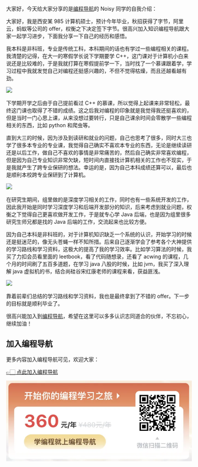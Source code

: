 大家好，今天给大家分享的是[编程导航](https://mp.weixin.qq.com/s?__biz=MzI1NDczNTAwMA==&mid=2247524980&idx=2&sn=9ddcdb6c52aa096ed4c5ad0ced946a7d&chksm=e9c28583deb50c95f3c2665713a8bbc372c68332b3bfb846cf4b23af3f1cc07164832a291335&token=689599617&lang=zh_CN&scene=21#wechat_redirect)的 Noisy 同学的自我介绍：

大家好，我是西安某 985 计算机硕士，预计今年毕业，秋招获得了字节，阿里云，蚂蚁等公司的 offer，权衡之下决定签下字节。很高兴加入知识编程导航跟大家一起学习进步，下面我分享一下自己的经历和感悟。

我本科是非科班，专业是传统工科，本科期间的话也有学过一些编程相关的课程。我清楚的记得，在大一的寒假学长说下学期要学 C++，这门课对于计算机小白来说还是比较难的，于是我就打算在寒假提前学一下，当时找了一个慕课跟着学，学习过程中我就发觉自己对编程还挺感兴趣的，不但不觉得枯燥，而且还越看越有劲。

![](https://files.mdnice.com/user/31817/0a01be17-ea55-44d4-9818-6036cff1bb07.png)


下学期开学之后由于自己提前看过 C++ 的慕课，所以觉得上起课来非常轻松，最终这门课也取得了不错的成绩。这之后我对编程的印象就是我觉得我还挺喜欢的，但是当时一门心思上课，从来没想过要转行，只是自己课余时间会零散学一些编程相关的东西，比如 python 和爬虫等。

直到大三的时候，因为涉及到读研和就业的问题，自己也思考了很多，同时大三也学了很多本专业的专业课，我觉得自己确实不喜欢本专业的东西，无论是继续读研还是以后工作，做自己不喜欢的事情是非常痛苦的，然后自己确实非常喜欢编程，但是因为自己专业知识非常欠缺，短时间内直接找计算机相关的工作也不现实，于是我就产生了跨专业保研的想法。幸运的是，因为自己本科成绩还算可以，最后也是顺利本校跨专业保研到了计算机。


![](https://files.mdnice.com/user/31817/bdb61c0f-2e95-49f9-b353-8006071ce1b7.png)

在研究生期间，组里做的是深度学习相关的工作，同时也有一些系统开发的工作，因此我开始是同时学习深度学习和后端开发部分的知识，后来考虑到就业问题，权衡之下觉得自己更喜欢做开发工作，于是就专心学 Java 后端，也是因为组里很多研究生师兄都是找的 Java 后端的工作，交流起来也比较方便。

因为自己本科是非科班的，对于计算机知识缺乏一个系统的认识，开始学习的时候还是挺迷茫的，像无头苍蝇一样不知所措。后来自己逐渐学会了参考各个大神提供的学习路线和学习资料，这极大的提高了我的学习效率。比如学习算法的时候，我买了力扣会员看里面的 leetbook，看了代码随想录，还看了 acwing 的课程，几个月的时间刷了五百多道题，在学习 java 八股的时候，比如 jvm，我买了深入理解 java 虚拟机的书，结合尚硅谷宋红康老师的课程来看，获益匪浅。


![](https://files.mdnice.com/user/31817/446b126e-e6ad-4700-a83a-d432b4bec253.png)


靠着前辈们总结的学习路线和学习资料，我也是最终拿到了不错的 offer。下一步的目标就是顺利毕业了。

很高兴能加入到[编程导航](https://mp.weixin.qq.com/s?__biz=MzI1NDczNTAwMA==&mid=2247524980&idx=2&sn=9ddcdb6c52aa096ed4c5ad0ced946a7d&chksm=e9c28583deb50c95f3c2665713a8bbc372c68332b3bfb846cf4b23af3f1cc07164832a291335&token=689599617&lang=zh_CN&scene=21#wechat_redirect)，希望在这里可以多多认识志同道合的伙伴，不忘初心，继续加油！

## 加入编程导航

更多内容加入编程导航可见，欢迎大家：

[👉🏻 点此加入编程导航](https://yuyuanweb.feishu.cn/wiki/SDtMwjR1DituVpkz5MLc3fZLnzb)

![微信扫码领券加入](../../../image/join_us.png)
